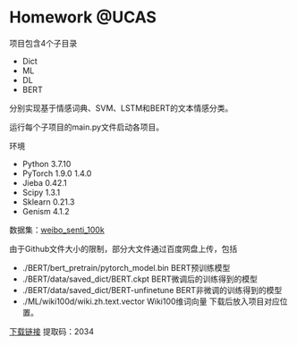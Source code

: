 # Homework @UCAS
项目包含4个子目录
- Dict
- ML 
- DL
- BERT
  
分别实现基于情感词典、SVM、LSTM和BERT的文本情感分类。

运行每个子项目的main.py文件启动各项目。

环境
- Python 3.7.10
- PyTorch 1.9.0 1.4.0
- Jieba 0.42.1
- Scipy 1.3.1
- Sklearn 0.21.3
- Genism 4.1.2

数据集：[weibo_senti_100k](https://github.com/SophonPlus/ChineseNlpCorpus/blob/master/datasets/weibo_senti_100k)

由于Github文件大小的限制，部分大文件通过百度网盘上传，包括
- ./BERT/bert_pretrain/pytorch_model.bin		BERT预训练模型
- ./BERT/data/saved_dict/BERT.ckpt			BERT微调后的训练得到的模型
- ./BERT/data/saved_dict/BERT-unfinetune		BERT非微调的训练得到的模型
- ./ML/wiki100d/wiki.zh.text.vector			Wiki100维词向量
下载后放入项目对应位置。

[下载链接](https://pan.baidu.com/s/1AZLHnoqzZrZpDA72oPolMA?pwd=2034) 
提取码：2034
